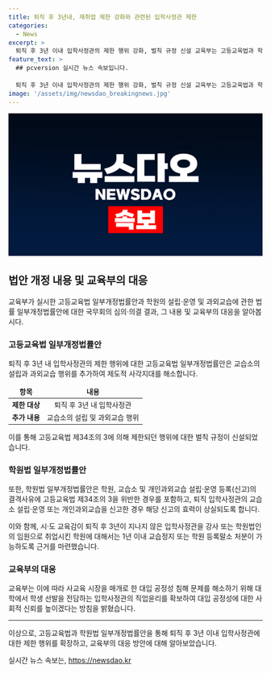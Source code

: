 ```yaml
---
title: 퇴직 후 3년내, 재취업 제한 강화와 관련된 입학사정관 제한
categories:
  - News
excerpt: >
  퇴직 후 3년 이내 입학사정관의 제한 행위 강화, 벌칙 규정 신설 교육부는 고등교육법과 학원법 일부 개정안을 국무회의에서 의결했다고 9일 밝혔다. 퇴직 후 3년 동안 학원 설립이나 취업을 제한하는데 교습소 설립과 과외교습 행위를 추가하고, 위반 시 1년 이하 징역 또는 1000만 원 이하 벌금 부과된다. 교육부는 사회적 신뢰를 높이기 위해 선결과제로 입학사정관의 직업윤리를 확보할 계획이다. 또한 개인정보보호위원회의 요구에 따라 한국교직원공제회법 일부개정법률안도 마련되었다. 
feature_text: >
  ## pcversion 실시간 뉴스 속보입니다.

  퇴직 후 3년 이내 입학사정관의 제한 행위 강화, 벌칙 규정 신설 교육부는 고등교육법과 학원법 일부 개정안을 국무회의에서 의결했다고 9일 밝혔다. 퇴직 후 3년 동안 학원 설립이나 취업을 제한하는데 교습소 설립과 과외교습 행위를 추가하고, 위반 시 1년 이하 징역 또는 1000만 원 이하 벌금 부과된다. 교육부는 사회적 신뢰를 높이기 위해 선결과제로 입학사정관의 직업윤리를 확보할 계획이다. 또한 개인정보보호위원회의 요구에 따라 한국교직원공제회법 일부개정법률안도 마련되었다. 
image: '/assets/img/newsdao_breakingnews.jpg'
---
```


<p><img src="/assets/img/newsdao_breakingnews.jpg" alt="pcversion 속보" /></p>

<h2 data-ke-size="size26">법안 개정 내용 및 교육부의 대응</h2>

<p data-ke-size="size16">교육부가 실시한 고등교육법 일부개정법률안과 학원의 설립·운영 및 과외교습에 관한 법률 일부개정법률안에 대한 국무회의 심의·의결 결과, 그 내용 및 교육부의 대응을 알아봅시다.</p>

<h3><b>고등교육법 일부개정법률안</b></h3>

<p data-ke-size="size16">퇴직 후 3년 내 입학사정관의 제한 행위에 대한 고등교육법 일부개정법률안은 교습소의 설립과 과외교습 행위를 추가하여 제도적 사각지대를 해소합니다.</p>

<table>
<thead>
<tr>
<td style="text-align: center; height: 17px;"><b>항목</b></td>
<td style="text-align: center; height: 17px;"><b>내용</b></td>
</tr>
</thead>
<tbody>
<tr>
<td style="text-align: center; height: 17px;"><b>제한 대상</b></td>
<td style="text-align: center; height: 17px;">퇴직 후 3년 내 입학사정관</td>
</tr>
<tr>
<td style="text-align: center; height: 17px;"><b>추가 내용</b></td>
<td style="text-align: center; height: 17px;">교습소의 설립 및 과외교습 행위</td>
</tr>
</tbody>
</table>

<p data-ke-size="size16">이를 통해 고등교육법 제34조의 3에 의해 제한되던 행위에 대한 벌칙 규정이 신설되었습니다.</p>

<h3><b>학원법 일부개정법률안</b></h3>

<p data-ke-size="size16">또한, 학원법 일부개정법률안은 학원, 교습소 및 개인과외교습 설립·운영 등록(신고)의 결격사유에 고등교육법 제34조의 3을 위반한 경우를 포함하고, 퇴직 입학사정관의 교습소 설립·운영 또는 개인과외교습을 신고한 경우 해당 신고의 효력이 상실되도록 합니다.</p>

<p data-ke-size="size16">이와 함께, 시·도 교육감이 퇴직 후 3년이 지나지 않은 입학사정관을 강사 또는 학원법인의 임원으로 취업시킨 학원에 대해서는 1년 이내 교습정지 또는 학원 등록말소 처분이 가능하도록 근거를 마련했습니다.</p>

<h3><b>교육부의 대응</b></h3>

<p data-ke-size="size16">교육부는 이에 따라 사교육 시장을 매개로 한 대입 공정성 침해 문제를 해소하기 위해 대학에서 학생 선발을 전담하는 입학사정관의 직업윤리를 확보하여 대입 공정성에 대한 사회적 신뢰를 높이겠다는 방침을 밝혔습니다.</p>

<hr>

<p data-ke-size="size16">이상으로, 고등교육법과 학원법 일부개정법률안을 통해 퇴직 후 3년 이내 입학사정관에 대한 제한 행위를 확장하고, 교육부의 대응 방안에 대해 알아보았습니다.</p>
실시간 뉴스 속보는, <a href="https://newsdao.kr" rel="dofollow">https://newsdao.kr</a>


